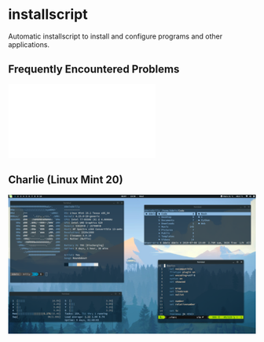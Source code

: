 # installscript
Automatic installscript to install and configure programs and other applications.

## Frequently Encountered Problems
![FEQ](HELP/FREQUENTLY-ENCOUNTERED-PROBLEMS.md)

## Charlie (Linux Mint 20)
![](./IMG/mint.png)
